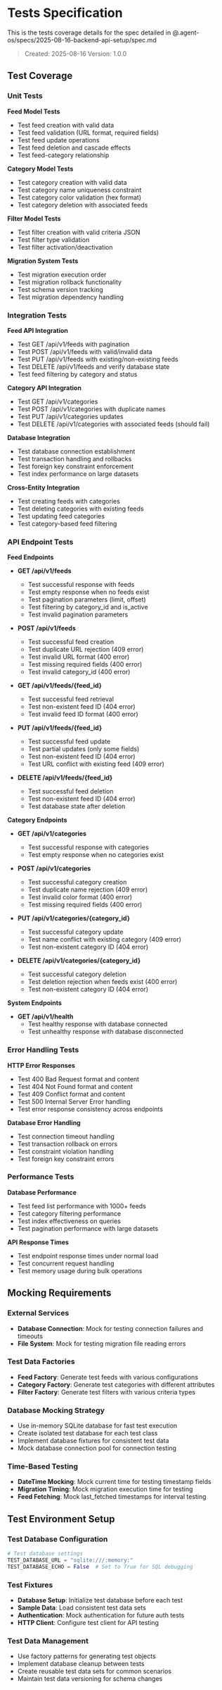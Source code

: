 # Tests Specification

This is the tests coverage details for the spec detailed in @.agent-os/specs/2025-08-16-backend-api-setup/spec.md

> Created: 2025-08-16
> Version: 1.0.0

## Test Coverage

### Unit Tests

**Feed Model Tests**
- Test feed creation with valid data
- Test feed validation (URL format, required fields)
- Test feed update operations
- Test feed deletion and cascade effects
- Test feed-category relationship

**Category Model Tests**
- Test category creation with valid data
- Test category name uniqueness constraint
- Test category color validation (hex format)
- Test category deletion with associated feeds

**Filter Model Tests**
- Test filter creation with valid criteria JSON
- Test filter type validation
- Test filter activation/deactivation

**Migration System Tests**
- Test migration execution order
- Test migration rollback functionality
- Test schema version tracking
- Test migration dependency handling

### Integration Tests

**Feed API Integration**
- Test GET /api/v1/feeds with pagination
- Test POST /api/v1/feeds with valid/invalid data
- Test PUT /api/v1/feeds with existing/non-existing feeds
- Test DELETE /api/v1/feeds and verify database state
- Test feed filtering by category and status

**Category API Integration**
- Test GET /api/v1/categories
- Test POST /api/v1/categories with duplicate names
- Test PUT /api/v1/categories updates
- Test DELETE /api/v1/categories with associated feeds (should fail)

**Database Integration**
- Test database connection establishment
- Test transaction handling and rollbacks
- Test foreign key constraint enforcement
- Test index performance on large datasets

**Cross-Entity Integration**
- Test creating feeds with categories
- Test deleting categories with existing feeds
- Test updating feed categories
- Test category-based feed filtering

### API Endpoint Tests

**Feed Endpoints**
- **GET /api/v1/feeds**
  - Test successful response with feeds
  - Test empty response when no feeds exist
  - Test pagination parameters (limit, offset)
  - Test filtering by category_id and is_active
  - Test invalid pagination parameters

- **POST /api/v1/feeds**
  - Test successful feed creation
  - Test duplicate URL rejection (409 error)
  - Test invalid URL format (400 error)
  - Test missing required fields (400 error)
  - Test invalid category_id (400 error)

- **GET /api/v1/feeds/{feed_id}**
  - Test successful feed retrieval
  - Test non-existent feed ID (404 error)
  - Test invalid feed ID format (400 error)

- **PUT /api/v1/feeds/{feed_id}**
  - Test successful feed update
  - Test partial updates (only some fields)
  - Test non-existent feed ID (404 error)
  - Test URL conflict with existing feed (409 error)

- **DELETE /api/v1/feeds/{feed_id}**
  - Test successful feed deletion
  - Test non-existent feed ID (404 error)
  - Test database state after deletion

**Category Endpoints**
- **GET /api/v1/categories**
  - Test successful response with categories
  - Test empty response when no categories exist

- **POST /api/v1/categories**
  - Test successful category creation
  - Test duplicate name rejection (409 error)
  - Test invalid color format (400 error)
  - Test missing required fields (400 error)

- **PUT /api/v1/categories/{category_id}**
  - Test successful category update
  - Test name conflict with existing category (409 error)
  - Test non-existent category ID (404 error)

- **DELETE /api/v1/categories/{category_id}**
  - Test successful category deletion
  - Test deletion rejection when feeds exist (400 error)
  - Test non-existent category ID (404 error)

**System Endpoints**
- **GET /api/v1/health**
  - Test healthy response with database connected
  - Test unhealthy response with database disconnected

### Error Handling Tests

**HTTP Error Responses**
- Test 400 Bad Request format and content
- Test 404 Not Found format and content
- Test 409 Conflict format and content
- Test 500 Internal Server Error handling
- Test error response consistency across endpoints

**Database Error Handling**
- Test connection timeout handling
- Test transaction rollback on errors
- Test constraint violation handling
- Test foreign key constraint errors

### Performance Tests

**Database Performance**
- Test feed list performance with 1000+ feeds
- Test category filtering performance
- Test index effectiveness on queries
- Test pagination performance with large datasets

**API Response Times**
- Test endpoint response times under normal load
- Test concurrent request handling
- Test memory usage during bulk operations

## Mocking Requirements

### External Services
- **Database Connection**: Mock for testing connection failures and timeouts
- **File System**: Mock for testing migration file reading errors

### Test Data Factories
- **Feed Factory**: Generate test feeds with various configurations
- **Category Factory**: Generate test categories with different attributes
- **Filter Factory**: Generate test filters with various criteria types

### Database Mocking Strategy
- Use in-memory SQLite database for fast test execution
- Create isolated test database for each test class
- Implement database fixtures for consistent test data
- Mock database connection pool for connection testing

### Time-Based Testing
- **DateTime Mocking**: Mock current time for testing timestamp fields
- **Migration Timing**: Mock migration execution time for testing
- **Feed Fetching**: Mock last_fetched timestamps for interval testing

## Test Environment Setup

### Test Database Configuration
```python
# Test database settings
TEST_DATABASE_URL = "sqlite:///:memory:"
TEST_DATABASE_ECHO = False  # Set to True for SQL debugging
```

### Test Fixtures
- **Database Setup**: Initialize test database before each test
- **Sample Data**: Load consistent test data sets
- **Authentication**: Mock authentication for future auth tests
- **HTTP Client**: Configure test client for API testing

### Test Data Management
- Use factory patterns for generating test objects
- Implement database cleanup between tests
- Create reusable test data sets for common scenarios
- Maintain test data versioning for schema changes